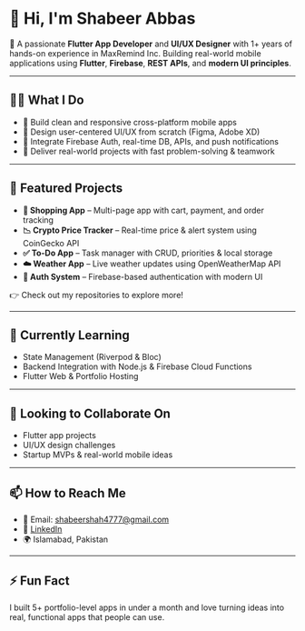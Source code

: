 # 👋 Hi, I'm Shabeer Abbas

🎯 A passionate **Flutter App Developer** and **UI/UX Designer** with 1+ years of hands-on experience in MaxRemind Inc. Building real-world mobile applications using **Flutter**, **Firebase**, **REST APIs**, and **modern UI principles**.

---

## 👨‍💻 What I Do
- 🔧 Build clean and responsive cross-platform mobile apps
- 🎨 Design user-centered UI/UX from scratch (Figma, Adobe XD)
- 🔐 Integrate Firebase Auth, real-time DB, APIs, and push notifications
- 🚀 Deliver real-world projects with fast problem-solving & teamwork

---

## 🚀 Featured Projects
- **🛒 Shopping App** – Multi-page app with cart, payment, and order tracking
- **📉 Crypto Price Tracker** – Real-time price & alert system using CoinGecko API
- **✅ To-Do App** – Task manager with CRUD, priorities & local storage
- **☁️ Weather App** – Live weather updates using OpenWeatherMap API
- **🔐 Auth System** – Firebase-based authentication with modern UI

👉 Check out my repositories to explore more!

---

## 🌱 Currently Learning
- State Management (Riverpod & Bloc)
- Backend Integration with Node.js & Firebase Cloud Functions
- Flutter Web & Portfolio Hosting

---

## 🤝 Looking to Collaborate On
- Flutter app projects
- UI/UX design challenges
- Startup MVPs & real-world mobile ideas

---

## 📫 How to Reach Me
- 📧 Email: shabeershah4777@gmail.com  
- 💼 [LinkedIn](https://www.linkedin.com/in/syed-shabeer-abbas-shah-055828326)  
- 🌍 Islamabad, Pakistan

---

## ⚡ Fun Fact
I built 5+ portfolio-level apps in under a month and love turning ideas into real, functional apps that people can use.


